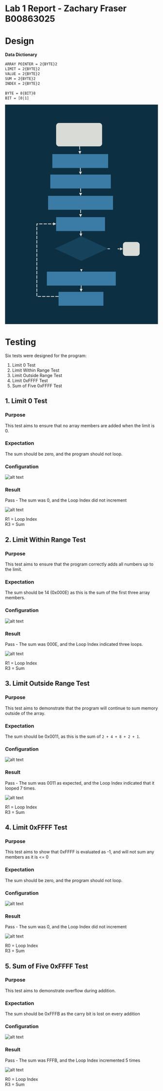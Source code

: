 # Lab 1 Report - Zachary Fraser B00863025
# Design
**Data Dictionary**
```
ARRAY POINTER = 2{BYTE}2
LIMIT = 2{BYTE}2
VALUE = 2{BYTE}2
SUM = 2{BYTE}2
INDEX = 2{BYTE}2

BYTE = 8{BIT}8
BIT = [0|1]
```

![alt text](Design.svg)

<div style="page-break-after: always;"></div>

# Testing
Six tests were designed for the program:
1) Limit 0 Test
2) Limit Within Range Test
3) Limit Outside Range Test
4) Limit 0xFFFF Test
5) Sum of Five 0xFFFF Test

## 1. Limit 0 Test
### Purpose
This test aims to ensure that no array members are added when the limit is 0.
### Expectation
The sum should be zero, and the program should not loop.
### Configuration
![alt text](image.png)
### Result
Pass - The sum was 0, and the Loop Index did not increment

![alt text](image-1.png)

R1 = Loop Index\
R3 = Sum

<div style="page-break-after: always;"></div>

## 2. Limit Within Range Test
### Purpose
This test aims to ensure that the program correctly adds all numbers up to the limit.
### Expectation
The sum should be 14 (0x000E) as this is the sum of the first three array members.
### Configuration
![alt text](image-2.png)
### Result
Pass - The sum was 000E, and the Loop Index indicated three loops.

![alt text](image-3.png)

R1 = Loop Index\
R3 = Sum

<div style="page-break-after: always;"></div>

## 3. Limit Outside Range Test
### Purpose
This test aims to demonstrate that the program will continue to sum memory outside of the array.
### Expectation
The sum should be 0x0011, as this is the sum of ```2 + 4 + 8 + 2 + 1```.
### Configuration
![alt text](image-4.png)
### Result
Pass - The sum was 0011 as expected, and the Loop Index indicated that it looped 7 times.

![alt text](image-5.png)

R1 = Loop Index\
R3 = Sum

<div style="page-break-after: always;"></div>

## 4. Limit 0xFFFF Test
### Purpose
This test aims to show that 0xFFFF is evaluated as -1, and will not sum any members as it is <= 0
### Expectation
The sum should be zero, and the program should not loop.
### Configuration
![alt text](image-7.png)
### Result
Pass - The sum was 0, and the Loop Index did not increment

![alt text](image-6.png)

R0 = Loop Index\
R3 = Sum

<div style="page-break-after: always;"></div>

## 5. Sum of Five 0xFFFF Test
### Purpose
This test aims to demonstrate overflow during addition.
### Expectation
The sum should be 0xFFFB as the carry bit is lost on every addition
### Configuration
![alt text](image-8.png)
### Result
Pass - The sum was FFFB, and the Loop Index incremented 5 times

![alt text](image-9.png)

R0 = Loop Index\
R3 = Sum